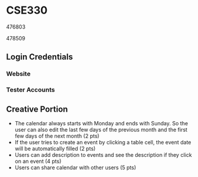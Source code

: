 # CSE330
476803

478509


## Login Credentials

### Website

### Tester Accounts

## Creative Portion

* The calendar always starts with Monday and ends with Sunday.
So the user can also edit the last few days of the previous month and the first few days of the next month
(2 pts)
* If the user tries to create an event by clicking a table cell, the event date will be automatically filled
(2 pts)
* Users can add description to events and see the description if they click on an event
(4 pts)
* Users can share calendar with other users
(5 pts)

